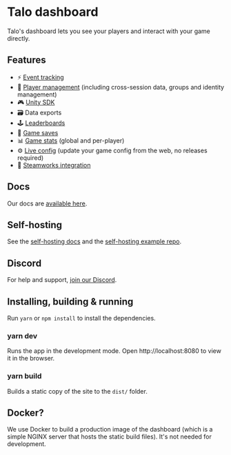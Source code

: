 # Talo dashboard

Talo's dashboard lets you see your players and interact with your game directly.

## Features
- ⚡️ [Event tracking](https://trytalo.com/events)
- 👥 [Player management](https://trytalo.com/players) (including cross-session data, groups and identity management)
- 🎮 [Unity SDK](https://trytalo.com/unity)
- 🗃️ Data exports
- 🕹️ [Leaderboards](https://trytalo.com/leaderboards)
- 💾 [Game saves](https://trytalo.com/saves)
- 📊 [Game stats](https://trytalo.com/stats) (global and per-player)
- ⚙️ [Live config](https://trytalo.com/live-config) (update your game config from the web, no releases required)
- 🔧 [Steamworks integration](https://trytalo.com/steamworks-integration)

## Docs

Our docs are [available here](https://docs.trytalo.com).

## Self-hosting

See the [self-hosting docs](https://docs.trytalo.com/docs/selfhosting/overview) and the [self-hosting example repo](https://github.com/TaloDev/hosting).

## Discord

For help and support, [join our Discord](https://discord.gg/2RWwxXVY3v).

## Installing, building & running

Run `yarn` or `npm install` to install the dependencies.

### yarn dev

Runs the app in the development mode.
Open http://localhost:8080 to view it in the browser.

### yarn build

Builds a static copy of the site to the `dist/` folder.

## Docker?

We use Docker to build a production image of the dashboard (which is a simple NGINX server that hosts the static build files). It's not needed for development.
